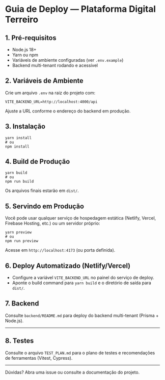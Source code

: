 # Guia de Deploy — Plataforma Digital Terreiro

## 1. Pré-requisitos
- Node.js 18+
- Yarn ou npm
- Variáveis de ambiente configuradas (ver `.env.example`)
- Backend multi-tenant rodando e acessível

## 2. Variáveis de Ambiente
Crie um arquivo `.env` na raiz do projeto com:

```
VITE_BACKEND_URL=http://localhost:4000/api
```
Ajuste a URL conforme o endereço do backend em produção.

## 3. Instalação
```
yarn install
# ou
npm install
```

## 4. Build de Produção
```
yarn build
# ou
npm run build
```
Os arquivos finais estarão em `dist/`.

## 5. Servindo em Produção
Você pode usar qualquer serviço de hospedagem estática (Netlify, Vercel, Firebase Hosting, etc.) ou um servidor próprio:

```
yarn preview
# ou
npm run preview
```
Acesse em `http://localhost:4173` (ou porta definida).

## 6. Deploy Automatizado (Netlify/Vercel)
- Configure a variável `VITE_BACKEND_URL` no painel do serviço de deploy.
- Aponte o build command para `yarn build` e o diretório de saída para `dist/`.

## 7. Backend
Consulte `backend/README.md` para deploy do backend multi-tenant (Prisma + Node.js).

---

## 8. Testes
Consulte o arquivo `TEST_PLAN.md` para o plano de testes e recomendações de ferramentas (Vitest, Cypress).

---

Dúvidas? Abra uma issue ou consulte a documentação do projeto.
